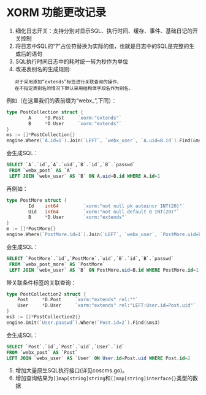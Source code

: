 # XORM 功能更改记录
 
 1. 细化日志开关：支持分别对显示SQL、执行时间、缓存、事件、基础日记的开关控制
 2. 将日志中SQL的“?”占位符替换为实际的值，也就是日志中的SQL是完整的生成后的语句
 3. SQL执行时间日志中的耗时统一转为秒作为单位
 4. 改进表别名的生成规则:
 ```
    对于采用添加“extends”标签进行关联查询的操作，
    在不指定表别名的情况下默认采用结构体字段名作为别名。
 ```
例如（在这里我们的表前缀为“webx_”,下同）：
```go
type PostCollection struct {
        A     *D.Post     `xorm:"extends"`
        B     *D.User     `xorm:"extends"`
}
ms := []*PostCollection{}
engine.Where(`A.id=1`).Join(`LEFT`, `webx_user`, `A.uid=B.id`).Find(&ms)
```
会生成SQL：
```sql
SELECT `A`.`id`,`A`.`uid`,`B`.`id`,`B`.`passwd`
 FROM `webx_post` AS `A` 
 LEFT JOIN `webx_user` AS `B` ON A.uid=B.id WHERE A.id=1
```
再例如：
```go
type PostMore struct {
        Id    int64         `xorm:"not null pk autoincr INT(20)"`
        Uid   int64         `xorm:"not null default 0 INT(20)"`
        B     *D.User       `xorm:"extends"`
}
m := []*PostMore{}
engine.Where(`PostMore.id=1`).Join(`LEFT`, `webx_user`, `PostMore.uid=B.id`).Find(&m)
```
会生成SQL：
```sql
SELECT `PostMore`.`id`,`PostMore`.`uid`,`B`.`id`,`B`.`passwd`
 FROM `webx_post_more` AS `PostMore`
 LEFT JOIN `webx_user` AS `B` ON PostMore.uid=B.id WHERE PostMore.id=1
```
带关联条件标签的关联查询：
```go
type PostCollection2 struct {
	Post     *D.Post     `xorm:"extends" rel:""`
	User     *D.User     `xorm:"extends" rel:"LEFT:User.id=Post.uid"`
}
ms3 := []*PostCollection2{}
engine.Omit(`User.passwd`).Where(`Post.id=2`).Find(&ms3)
```
会生成SQL：
```sql
SELECT `Post`.`id`,`Post`.`uid`,`User`.`id` 
FROM `webx_post` AS `Post` 
LEFT JOIN `webx_user` AS `User` ON User.id=Post.uid WHERE Post.id=2
```

 5. 增加大量原生SQL执行接口(详见coscms.go)。
 6. 增加查询结果为`[]map[string]string`和`[]map[string]interface{}`类型的数据
    